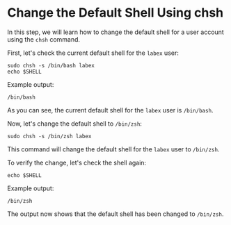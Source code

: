 # Change the Default Shell Using chsh

In this step, we will learn how to change the default shell for a user account using the `chsh` command.

First, let's check the current default shell for the `labex` user:

```
sudo chsh -s /bin/bash labex
echo $SHELL
```

Example output:

```
/bin/bash
```

As you can see, the current default shell for the `labex` user is `/bin/bash`.

Now, let's change the default shell to `/bin/zsh`:

```
sudo chsh -s /bin/zsh labex
```

This command will change the default shell for the `labex` user to `/bin/zsh`.

To verify the change, let's check the shell again:

```
echo $SHELL
```

Example output:

```
/bin/zsh
```

The output now shows that the default shell has been changed to `/bin/zsh`.
